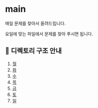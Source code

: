 # main
매일 문제를 찾아서 올려드립니다.

요일에 맞는 파일에서 문제를 찾아 푸시면 됩니다.

## 📁 디렉토리 구조 안내

1. [월](./월)
2. [화](./화)
3. [수](./수)
4. [목](./목)
5. [금](./금)
6. [토](./토)
7. [일](./일)
